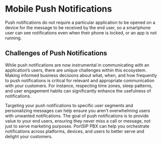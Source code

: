 # Mobile Push Notifications

Push notifications do not require a particular application to be opened on a device for the message to be received by the end user, so a smartphone user can see notifications even when their phone is locked, or an app is not running.

## Challenges of Push Notifications <a href="#challenges-of-push-notifications" id="challenges-of-push-notifications"></a>

While push notifications are now instrumental in communicating with an application’s users, there are unique challenges within this ecosystem. Making informed business decisions about what, when, and how frequently to push notifications is critical for relevant and appropriate communication with your customers. For instance, respecting time zones, sleep patterns, and user engagement habits can significantly enhance the usefulness of notifications.

Targeting your push notifications to specific user segments and personalizing messages can help ensure you aren’t overwhelming users with unwanted notifications. The goal of push notifications is to provide value to your end users, ensuring they never miss a call or message, not just to serve marketing purposes. PortSIP PBX can help you orchestrate notifications across platforms, devices, and users to better serve and delight your customers.

